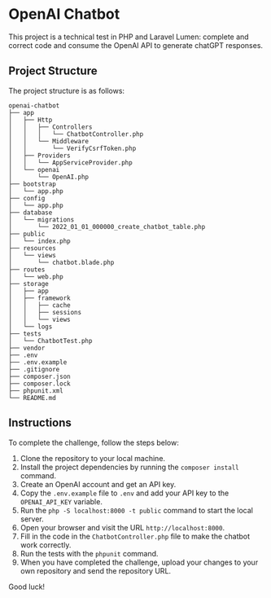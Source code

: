 # OpenAI Chatbot

This project is a technical test in PHP and Laravel Lumen: complete and correct code and consume the OpenAI API to generate chatGPT responses.

## Project Structure

The project structure is as follows:

```
openai-chatbot
├── app
│   ├── Http
│   │   ├── Controllers
│   │   │   └── ChatbotController.php
│   │   └── Middleware
│   │       └── VerifyCsrfToken.php
│   ├── Providers
│   │   └── AppServiceProvider.php
│   └── openai
│       └── OpenAI.php
├── bootstrap
│   └── app.php
├── config
│   └── app.php
├── database
│   └── migrations
│       └── 2022_01_01_000000_create_chatbot_table.php
├── public
│   └── index.php
├── resources
│   └── views
│       └── chatbot.blade.php
├── routes
│   └── web.php
├── storage
│   ├── app
│   ├── framework
│   │   ├── cache
│   │   ├── sessions
│   │   └── views
│   └── logs
├── tests
│   └── ChatbotTest.php
├── vendor
├── .env
├── .env.example
├── .gitignore
├── composer.json
├── composer.lock
├── phpunit.xml
└── README.md
```

## Instructions

To complete the challenge, follow the steps below:

1. Clone the repository to your local machine.
2. Install the project dependencies by running the `composer install` command.
3. Create an OpenAI account and get an API key.
4. Copy the `.env.example` file to `.env` and add your API key to the `OPENAI_API_KEY` variable.
5. Run the `php -S localhost:8000 -t public` command to start the local server.
6. Open your browser and visit the URL `http://localhost:8000`.
7. Fill in the code in the `ChatbotController.php` file to make the chatbot work correctly.
8. Run the tests with the `phpunit` command.
9. When you have completed the challenge, upload your changes to your own repository and send the repository URL.

Good luck!